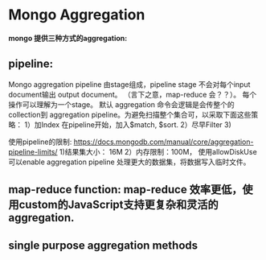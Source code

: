 # Mongo Aggregation
 **mongo 提供三种方式的aggregation:**
## pipeline:
   Mongo aggregation pipeline 由stage组成，pipeline stage 不会对每个input document输出 output document。
   （言下之意，map-reduce 会？？）。 每个操作可以理解为一个stage。 默认 aggregation 命令会逻辑是会传整个的collection到
   aggregation pipeline。为避免扫描整个集合可，以采取下面这些策略：
   1）加Index
   在pipeline开始，加入$match, $sort.
   2）尽早Filter
   3)

   使用pipeline的限制: <https://docs.mongodb.com/manual/core/aggregation-pipeline-limits/>
   1)结果集大小： 16M
   2）内存限制：100M， 使用allowDiskUse可以enable aggregation pipeline 处理更大的数据集，将数据写入临时文件。



## map-reduce function: map-reduce 效率更低，使用custom的JavaScript支持更复杂和灵活的aggregation.
## single purpose aggregation methods

